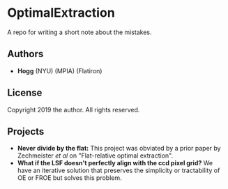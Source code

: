# OptimalExtraction
A repo for writing a short note about the mistakes.

## Authors
* **Hogg** (NYU) (MPIA) (Flatiron)

## License
Copyright 2019 the author. All rights reserved.

## Projects
- **Never divide by the flat:** This project was obviated by a prior paper by Zechmeister *et al* on "Flat-relative optimal extraction".
- **What if the LSF doesn't perfectly align with the ccd pixel grid?** We have an iterative solution that preserves the simplicity or tractability of OE or FROE but solves this problem.
